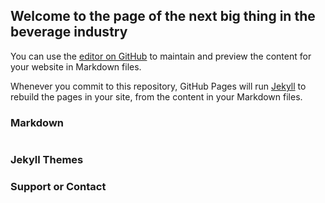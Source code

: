 ## Welcome to the page of the next big thing in the beverage industry


You can use the [editor on GitHub](https://github.com/TheSodabotGroup/Sodabot_T8/edit/master/README.md) to maintain and preview the content for your website in Markdown files.

Whenever you commit to this repository, GitHub Pages will run [Jekyll](https://jekyllrb.com/) to rebuild the pages in your site, from the content in your Markdown files.

### Markdown


```markdown

```


### Jekyll Themes



### Support or Contact

